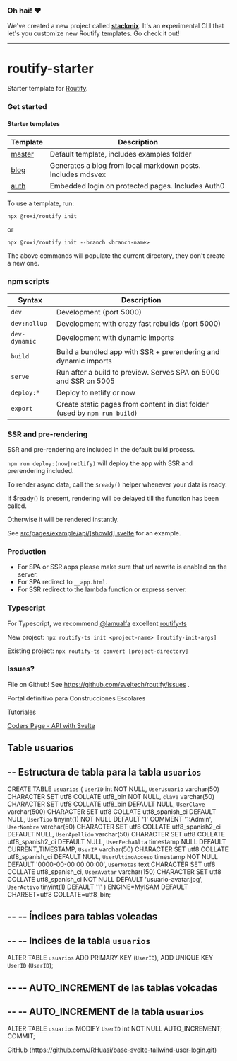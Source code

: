 ### Oh hai! ❤
We've created a new project called [**stackmix**](https://github.com/roxiness/stackmix). It's an experimental CLI that let's you customize new Routify templates. Go check it out!

---


# routify-starter

Starter template for [Routify](https://github.com/roxiness/routify).

### Get started

#### Starter templates
| Template                                  | Description                                                 |
|-------------------------------------------|-------------------------------------------------------------|
| [master](https://example.routify.dev/)    | Default template, includes examples folder                  |
| [blog](https://blog-example.routify.dev/) | Generates a blog from local markdown posts. Includes mdsvex |
| [auth](https://auth-example.routify.dev/) | Embedded login on protected pages. Includes Auth0           |

To use a template, run:

`npx @roxi/routify init`

or

`npx @roxi/routify init --branch <branch-name>`

The above commands will populate the current directory, they don't create a new one.

### npm scripts

| Syntax           | Description                                                                       |
|------------------|-----------------------------------------------------------------------------------|
| `dev`            | Development (port 5000)                                                           |
| `dev:nollup`     | Development with crazy fast rebuilds (port 5000)                                  |
| `dev-dynamic`    | Development with dynamic imports                                                  |
| `build`          | Build a bundled app with SSR + prerendering and dynamic imports                   |
| `serve`          | Run after a build to preview. Serves SPA on 5000 and SSR on 5005                  |
| `deploy:*`       | Deploy to netlify or now                                                          |
| `export`         | Create static pages from content in dist folder (used by `npm run build`)         |

### SSR and pre-rendering

SSR and pre-rendering are included in the default build process.

`npm run deploy:(now|netlify)` will deploy the app with SSR and prerendering included.

To render async data, call the `$ready()` helper whenever your data is ready.

If $ready() is present, rendering will be delayed till the function has been called.

Otherwise it will be rendered instantly.

See [src/pages/example/api/[showId].svelte](https://github.com/roxiness/routify-starter/blob/master/src/pages/example/api/%5BshowId%5D.svelte) for an example.

### Production

* For SPA or SSR apps please make sure that url rewrite is enabled on the server.
* For SPA redirect to `__app.html`.
* For SSR redirect to the lambda function or express server.

### Typescript

For Typescript, we recommend [@lamualfa](https://github.com/lamualfa) excellent [routify-ts](https://github.com/lamualfa/routify-ts/)

New project: `npx routify-ts init <project-name> [routify-init-args]`

Existing project: `npx routify-ts convert [project-directory]`


### Issues?

File on Github! See https://github.com/sveltech/routify/issues .

Portal definitivo para Construcciones Escolares

Tutoriales

[Coders Page - API with Svelte](https://www.youtube.com/playlist?list=PLh7PNLbTepP94NqlzNvEQGUlxu8dZXN8U)

Table usuarios
--
-- Estructura de tabla para la tabla `usuarios`
--

CREATE TABLE `usuarios` (
  `UserID` int NOT NULL,
  `UserUsuario` varchar(50) CHARACTER SET utf8 COLLATE utf8_bin NOT NULL,
  `clave` varchar(50) CHARACTER SET utf8 COLLATE utf8_bin DEFAULT NULL,
  `UserClave` varchar(500) CHARACTER SET utf8 COLLATE utf8_spanish_ci DEFAULT NULL,
  `UserTipo` tinyint(1) NOT NULL DEFAULT '1' COMMENT '1:Admin',
  `UserNombre` varchar(50) CHARACTER SET utf8 COLLATE utf8_spanish2_ci DEFAULT NULL,
  `UserApellido` varchar(50) CHARACTER SET utf8 COLLATE utf8_spanish2_ci DEFAULT NULL,
  `UserFechaAlta` timestamp NULL DEFAULT CURRENT_TIMESTAMP,
  `UserIP` varchar(50) CHARACTER SET utf8 COLLATE utf8_spanish_ci DEFAULT NULL,
  `UserUltimoAcceso` timestamp NOT NULL DEFAULT '0000-00-00 00:00:00',
  `UserNotas` text CHARACTER SET utf8 COLLATE utf8_spanish_ci,
  `UserAvatar` varchar(150) CHARACTER SET utf8 COLLATE utf8_spanish_ci NOT NULL DEFAULT 'usuario-avatar.jpg',
  `UserActivo` tinyint(1) DEFAULT '1'
) ENGINE=MyISAM DEFAULT CHARSET=utf8 COLLATE=utf8_bin;

--
-- Índices para tablas volcadas
--

--
-- Indices de la tabla `usuarios`
--
ALTER TABLE `usuarios`
  ADD PRIMARY KEY (`UserID`),
  ADD UNIQUE KEY `UserID` (`UserID`);

--
-- AUTO_INCREMENT de las tablas volcadas
--

--
-- AUTO_INCREMENT de la tabla `usuarios`
--
ALTER TABLE `usuarios`
  MODIFY `UserID` int NOT NULL AUTO_INCREMENT;
COMMIT;

GitHub (https://github.com/JRHuasi/base-svelte-tailwind-user-login.git)